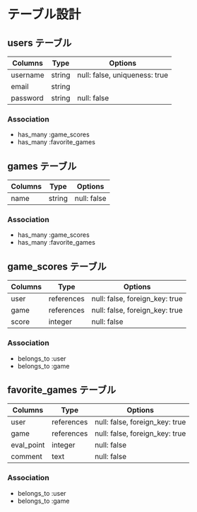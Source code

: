 # テーブル設計

## users テーブル
| Columns  | Type   | Options                       |
| -------- | ------ | ----------------------------- |
| username | string | null: false, uniqueness: true |
| email    | string |                               |
| password | string | null: false                   |

### Association
- has_many :game_scores
- has_many :favorite_games

## games テーブル
| Columns | Type   | Options     |
| ------- | ------ | ----------- |
| name    | string | null: false |

### Association
- has_many :game_scores
- has_many :favorite_games

## game_scores テーブル
| Columns | Type       | Options                        |
| ------- | ---------- | ------------------------------ |
| user    | references | null: false, foreign_key: true |
| game    | references | null: false, foreign_key: true |
| score   | integer    | null: false                    |

### Association
- belongs_to :user
- belongs_to :game

## favorite_games テーブル
| Columns    | Type       | Options                        |
| ---------- | ---------- | ------------------------------ |
| user       | references | null: false, foreign_key: true |
| game       | references | null: false, foreign_key: true |
| eval_point | integer    | null: false                    |
| comment    | text       | null: false                    |

### Association
- belongs_to :user
- belongs_to :game